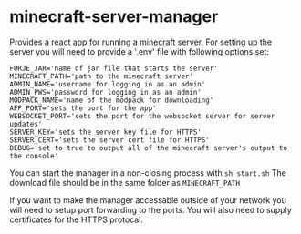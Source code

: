 # minecraft-server-manager
Provides a react app for running a minecraft server. For setting up the server you will need to provide a '.env' file with following options set:
```
FORJE_JAR='name of jar file that starts the server'
MINECRAFT_PATH='path to the minecraft server'
ADMIN_NAME='username for logging in as an admin'
ADMIN_PWS='password for logging in as an admin'
MODPACK_NAME='name of the modpack for downloading'
APP_PORT='sets the port for the app'
WEBSOCKET_PORT='sets the port for the websocket server for server updates'
SERVER_KEY='sets the server key file for HTTPS'
SERVER_CERT='sets the server cert file for HTTPS'
DEBUG='set to true to output all of the minecraft server's output to the console'
```
You can start the manager in a non-closing process with `sh start.sh`
The download file should be in the same folder as `MINECRAFT_PATH`

If you want to make the manager accessable outside of your network you will need to setup port forwarding to the ports. You will also need to supply certificates for the HTTPS protocal.
